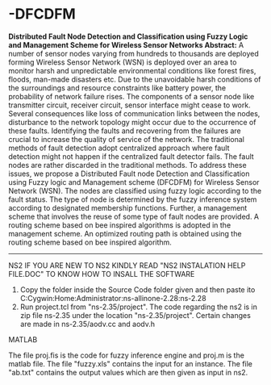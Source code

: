 # -DFCDFM
**Distributed Fault Node Detection and Classification using Fuzzy Logic and Management Scheme for Wireless Sensor Networks
Abstract:**
A number of sensor nodes varying from hundreds to thousands are deployed forming Wireless Sensor Network (WSN) is deployed over an area to monitor harsh and unpredictable environmental conditions like forest fires, floods, man-made disasters etc. Due to the unavoidable harsh conditions of the surroundings and resource constraints like battery power, the probability of network failure rises. The components of a sensor node like transmitter circuit, receiver circuit, sensor interface might cease to work. Several consequences like loss of communication links between the nodes, disturbance to the network topology might occur due to the occurrence of these faults. Identifying the faults and recovering from the failures are crucial to increase the quality of service of the network. The traditional methods of fault detection adopt centralized approach where fault detection might not happen if the centralized fault detector fails. The fault nodes are rather discarded in the traditional methods. To address these issues, we propose a Distributed Fault node Detection and Classification using Fuzzy logic and Management scheme (DFCDFM) for Wireless Sensor Network (WSN). The nodes are classified using fuzzy logic according to the fault status. The type of node is determined by the fuzzy inference system according to designated membership functions. Further, a management scheme that involves the reuse of some type of fault nodes are provided. A routing scheme based on bee inspired algorithms is adopted in the management scheme. An optimized routing path is obtained using the routing scheme based on bee inspired algorithm.
___________________________________________________________________________________________________________________________________________________________________________________
NS2
IF YOU ARE NEW TO NS2 KINDLY READ "NS2 INSTALATION HELP FILE.DOC" TO KNOW HOW TO INSALL THE SOFTWARE
1) Copy the folder inside the Source Code folder given and then paste ito C:Cygwin:Home:Administrator:ns-allinone-2.28:ns-2.28
2) Run project.tcl from "ns-2.35/project".
The code regarding the ns2 is in zip file ns-2.35 under the location "ns-2.35/project".
Certain changes are made in ns-2.35/aodv.cc and aodv.h

MATLAB

The file proj.fis is the code for fuzzy inference engine and proj.m is the matlab file. The file "fuzzy.xls" contains the input for an instance. The file "ab.txt" contains the output values which are then given as input in ns2.
